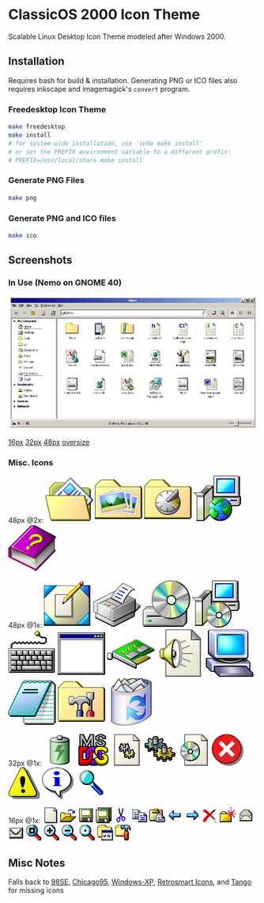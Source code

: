 # ClassicOS 2000 Icon Theme

Scalable Linux Desktop Icon Theme modeled after Windows 2000.

## Installation

Requires bash for build & installation.
Generating PNG or ICO files also requires inkscape and imagemagick's `convert` program.

### Freedesktop Icon Theme

```bash
make freedesktop
make install
# for system-wide installation, use 'sudo make install'
# or set the PREFIX environment variable to a different prefix:
# PREFIX=/usr/local/share make install
```

### Generate PNG Files

```bash
make png
```

### Generate PNG and ICO files

```bash
make ico
```

## Screenshots

### In Use (Nemo on GNOME 40)

![Icon theme in use with Nemo File Manager](screenshots/nemo.png)

[16px](screenshots/16px-files.png) [32px](screenshots/32px-files.png) [48px](screenshots/48px-files.png) [oversize](screenshots/oversize-files.png)

### Misc. Icons

48px @2x: 
<img src="src/svg48/folder-documents.svg" alt="Documents Folder" width="96" height="96">  <img src="src/svg48/folder-pictures.svg" alt="Pirctures Folder" width="96" height="96">  <img src="src/svg48/folder-recent.svg" alt="Refent Folder" width="96" height="96">  <img src="src/svg48/installer-web.svg" alt="Package Manager" width="96" height="96">  <img src="src/svg48/help.svg" alt="Help" width="96" height="96">

48px @1x: 
![Desktop @ 48px](src/svg48/desktop.svg) ![Printer @ 48px](src/svg48/printer.svg) ![Optical Media @ 48px](src/svg48/media-optical.svg) ![Installer @ 48px](src/svg48/installer.svg) ![Keyboard @ 48px](src/svg48/keyboard.svg) ![Default App @ 48px](src/svg48/application-default-icon.svg) ![Audio Card @ 48px](src/svg48/audio-card.svg) ![Audio File @ 48px](src/svg48/audio-x-generic.svg) ![Computer @ 48px](src/svg48/computer.svg) ![Notepad @ 48px](src/svg48/text-editor.svg) ![Control Panel @ 48px](src/svg48/preferences-desktop.svg) ![Trash @ 48px](src/svg48/trash-full.svg) 

32px @1x: 
![Full Battery @ 32px](src/svg32/battery-full-charging.svg) ![MS-DOS @ 32px](src/svg32/dosemu.svg) ![DLL @ 32px](src/svg32/application-object.svg) ![gears @ 32px](src/svg32/gears.svg)  ![ISO file @ 32px](src/svg32/application-x-cd-image.svg)  ![Dialog Error @ 32px](src/svg32/dialog-error.svg) ![Dialog Warning @ 32px](src/svg32/dialog-warning.svg) ![Dialog Information @ 32px](src/svg32/dialog-information.svg) ![Magnifier @ 32px](src/svg32/magnifier.svg) 

16px @1x: 
![File](src/svg16/file.svg) ![Open](src/svg16/file-open.svg) ![Save](src/svg16/save.svg) ![Save All](src/svg16/save-all.svg) ![Cut](src/svg16/edit-cut.svg) ![Copy](src/svg16/edit-copy.svg) ![Paste](src/svg16/edit-paste.svg) ![Back](src/svg16/back.svg) ![Forward](src/svg16/forward.svg) ![Delete](src/svg16/delete.svg) ![New Folder](src/svg16/folder-new.svg) ![Email-Read](src/svg16/msg-read.svg) ![Email-Unread](src/svg16/msg-unread.svg) ![Zoom-fit](src/svg16/zoom-fit.svg) ![Zoom-in](src/svg16/zoom-in.svg) ![Zoom-out](src/svg16/zoom-out.svg) ![Zoom-zero](src/svg16/zoom-zero.svg) ![Program Group](src/svg16/program-group.svg)  ![Admin Tools](src/svg16/applications-system.svg)

## Misc Notes

Falls back to [98SE](https://github.com/nestoris/Win98SE), [Chicago95](https://github.com/grassmunk/Chicago95), [Windows-XP](https://github.com/B00merang-Artwork/Windows-XP/), [Retrosmart Icons](https://github.com/mdomlop/retrosmart-icon-theme), and [Tango](http://tango.freedesktop.org/Tango_Icon_Library) for missing icons